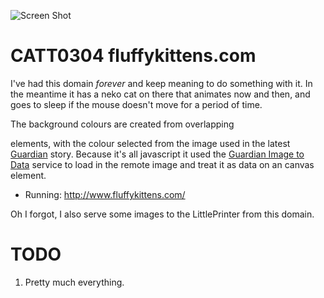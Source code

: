 ![Screen Shot](http://cattopus23.com/img/panel-CATT0304.png)

CATT0304 fluffykittens.com
==========================

I've had this domain _forever_ and keep meaning to do something with it. In the meantime
it has a neko cat on there that animates now and then, and goes to sleep if the mouse doesn't
move for a period of time.

The background colours are created from overlapping <div> elements, with the colour selected
from the image used in the latest [Guardian](http://gu.com) story. Because it's all javascript
it used the [Guardian Image to Data](https://github.com/revdancatt/CAT510-guardian-image-to-data)
service to load in the remote image and treat it as data on an canvas element.

+ Running: http://www.fluffykittens.com/

Oh I forgot, I also serve some images to the LittlePrinter from this domain.

TODO
====

1. Pretty much everything.